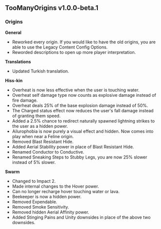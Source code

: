 ## TooManyOrigins v1.0.0-beta.1
### Origins
**General**
- Reworked every origin. If you would like to have the old origins, you are able to use the Legacy Content Config Options.
- Reworded descriptions to open up more player interpretation.

**Translations**
- Updated Turkish translation.

**Hiss-kin**
- Overheat is now less effective when the user is touching water.
- Overheat self damage type now counts as explosive damage instead of fire damage.
- Overheat deals 25% of the base explosion damage instead of 50%.
- The Charged status effect now reduces the user's fall damage instead of granting them speed.
- Added a 2.5% chance to redirect naturally spawned lightning strikes to the user as a hidden power.
- Ailurophobia is now purely a visual effect and hidden. Now comes into play when near a Feline origin.
- Removed Blast Resistant Hide.
- Added Aerial Stability power in place of Blast Resistant Hide.
- Renamed Conductor to Conductive.
- Renamed Sneaking Steps to Stubby Legs, you are now 25% slower instead of 5% slower.

**Swarm**
- Changed to Impact 2.
- Made internal changes to the Hover power.
- Can no longer recharge hover touching water or lava.
- Beekeeper is now a hidden power.
- Removed Expendable.
- Removed Smoke Sensitivity.
- Removed hidden Aerial Affinity power.
- Added Stinging Pains and Unity downsides in place of the above two downsides.